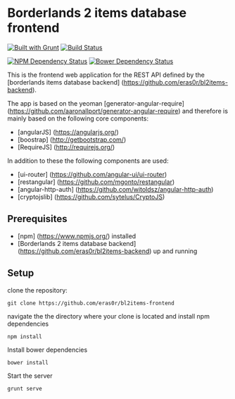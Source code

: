 # Borderlands 2 items database frontend

[![Built with Grunt](https://cdn.gruntjs.com/builtwith.png)](http://gruntjs.com/) [![Build Status](https://travis-ci.org/eras0r/bl2items-frontend.svg?branch=master)](https://travis-ci.org/eras0r/bl2items-frontend)

[![NPM Dependency Status](https://www.versioneye.com/user/projects/5453bce722b4fb6b930000f3/badge.svg?style=flat)](https://www.versioneye.com/user/projects/5453bce722b4fb6b930000f3)
[![Bower Dependency Status](https://www.versioneye.com/user/projects/5453bce122b4fb8ffb000004/badge.svg?style=flat)](https://www.versioneye.com/user/projects/5453bce122b4fb8ffb000004)

This is the frontend web application for the REST API defined by the [borderlands items database backend] (https://github.com/eras0r/bl2items-backend).

The app is based on the yeoman [generator-angular-require] (https://github.com/aaronallport/generator-angular-require) and therefore is mainly based on the following core components:

* [angularJS] (https://angularjs.org/)
* [boostrap] (http://getbootstrap.com/)
* [RequireJS] (http://requirejs.org/)

In addition to these the following components are used:

* [ui-router] (https://github.com/angular-ui/ui-router)
* [restangular] (https://github.com/mgonto/restangular)
* [angular-http-auth] (https://github.com/witoldsz/angular-http-auth)
* [cryptojslib] (https://github.com/sytelus/CryptoJS)

## Prerequisites

* [npm] (https://www.npmjs.org/) installed
* [Borderlands 2 items database backend] (https://github.com/eras0r/bl2items-backend) up and running

## Setup

clone the repository:
```
git clone https://github.com/eras0r/bl2items-frontend
```
navigate the the directory where your clone is located and install npm dependencies
```
npm install
```
Install bower dependencies
```
bower install
```
Start the server
```
grunt serve
```
